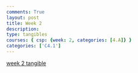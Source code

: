 ```yaml
---
comments: True
layout: post
title: Week 2
description: 
type: tangibles
courses: { csp: {week: 2, categories: [4.A]} }
categories: ['C4.1']
---
```


[week 2 tangible](https://github.com/rayanesouuuu1234/studentrep/issues/3#issue-1887033510)
